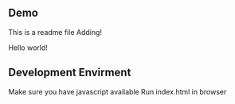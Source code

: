 ## Demo
This is a readme file
Adding!

Hello world!

## Development Envirment

Make sure you have javascript available
Run index.html in browser
